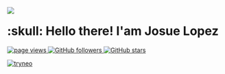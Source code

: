 <img align="left" src="https://orhun.dev/img/crow.png">
<h1 align="left" id="tryneo-title">:skull: Hello there!  I'am Josue Lopez </h1>
<p align="rigth">
  <a href="https://github.com/TryNeo/TryNeo">
    <img src="https://komarev.com/ghpvc/?username=tryneo" alt="page views" />
  </a>
  <a href="https://github.com/TryNeo?tab=followers">
    <img alt="GitHub followers" src="https://img.shields.io/github/followers/TryNeo?color=red&logo=github">
  </a>
   <a href="https://github.com/TryNeo?tab=stars">
    <img alt="GitHub stars" src="https://img.shields.io/github/stars/TryNeo?color=blue&logo=github">
  </a>
</p>
<a href="#tryneo-title">
  <img src="https://github-readme-stats.vercel.app/api?username=tryneo&show_icons=true&count_private=true&include_all_commits=true&theme=radical" alt="tryneo"/>
</a>
